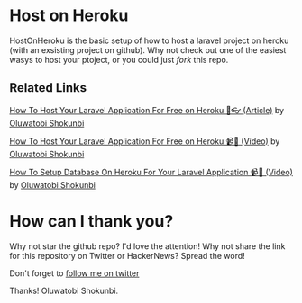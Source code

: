 # Host on Heroku
HostOnHeroku is the basic setup of how to host a laravel project on heroku (with an exsisting project on github). Why not check out one of the easiest wasys to  host your ptoject, or you could just *fork* this repo.

## Related Links
[How To Host Your Laravel Application For Free on Heroku 📖👓 (Article)](https://medium.com/swlh/how-to-host-your-laravel-application-for-free-on-heroku-4789688d444b?source=activity---post_recommended) by [Oluwatobi Shokunbi](https://twitter.com/just1and0)

[How To Host Your Laravel Application For Free on Heroku 📹👀 (Video)](https://www.youtube.com/watch?v=9meDMyAc7YE&t=208s) by [Oluwatobi Shokunbi](https://twitter.com/just1and0)

[How To Setup Database On Heroku For Your Laravel Application 📹👀 (Video)](https://www.youtube.com/watch?v=9meDMyAc7YE&t=208s) by [Oluwatobi Shokunbi](https://twitter.com/just1and0)
   
   
# How can I thank you?
Why not star the github repo? I'd love the attention! Why not share the link for this repository on Twitter or HackerNews? Spread the word!

Don't forget to [follow me on twitter](https://twitter.com/just1and0)

Thanks! Oluwatobi Shokunbi.
